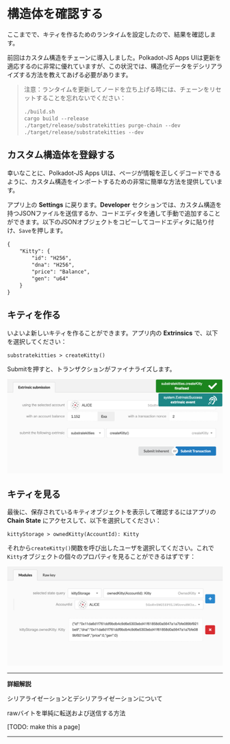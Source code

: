 構造体を確認する
===

ここまでで、キティを作るためのランタイムを設定したので、結果を確認します。

前回はカスタム構造をチェーンに導入しました。Polkadot-JS Apps UIは更新を適応するのに非常に優れていますが、この状況では、構造化データをデシリアライズする方法を教えてあげる必要があります。

>注意：ランタイムを更新してノードを立ち上げる時には、チェーンをリセットすることを忘れないでください：
>
> ```
> ./build.sh
> cargo build --release
> ./target/release/substratekitties purge-chain --dev
> ./target/release/substratekitties --dev
> ```

## カスタム構造体を登録する

幸いなことに、Polkadot-JS Apps UIは、ページが情報を正しくデコードできるように、カスタム構造をインポートするための非常に簡単な方法を提供しています。

アプリ上の **Settings** に戻ります。**Developer** セクションでは、カスタム構造を持つJSONファイルを送信するか、コードエディタを通して手動で追加することができます。以下のJSONオブジェクトをコピーしてコードエディタに貼り付け、`Save`を押します。

```
{
    "Kitty": {
        "id": "H256",
        "dna": "H256",
        "price": "Balance",
        "gen": "u64"
    }
}
```

## キティを作る

いよいよ新しいキティを作ることができます。アプリ内の **Extrinsics** で、以下を選択してください：

```
substratekitties > createKitty()
```

Submitを押すと、トランザクションがファイナライズします。

![Image of creating a kitty in the Polkadot-JS Apps UI](../../1/assets/creating-a-kitty.png)

## キティを見る

最後に、保存されているキティオブジェクトを表示して確認するにはアプリの  **Chain State** にアクセスして、以下を選択してください：

```
kittyStorage > ownedKitty(AccountId): Kitty
```

それから`createKitty()`関数を呼び出したユーザを選択してください。これで `Kitty`オブジェクトの個々のプロパティを見ることができるはずです：

![Image of viewing a kitty object in the Polkadot UI](../../1/assets/view-kitty.png)

---
**詳細解説**

シリアライゼーションとデシリアライゼーションについて

rawバイトを単純に転送および送信する方法

[TODO: make this a page]

---
